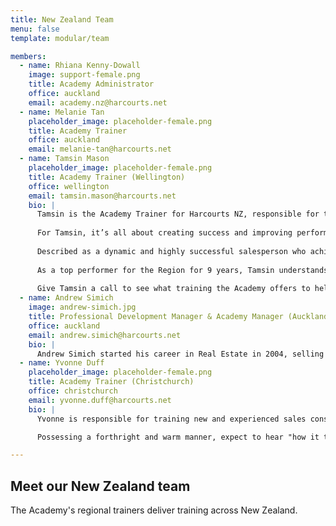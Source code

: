 ```yaml
---
title: New Zealand Team
menu: false
template: modular/team

members:
  - name: Rhiana Kenny-Dowall
    image: support-female.png
    title: Academy Administrator
    office: auckland
    email: academy.nz@harcourts.net
  - name: Melanie Tan 
    placeholder_image: placeholder-female.png
    title: Academy Trainer
    office: auckland
    email: melanie-tan@harcourts.net
  - name: Tamsin Mason
    placeholder_image: placeholder-female.png
    title: Academy Trainer (Wellington)
    office: wellington
    email: tamsin.mason@harcourts.net
    bio: |
      Tamsin is the Academy Trainer for Harcourts NZ, responsible for training new and experienced sales consultants within the Harcourts Group. 
      
      For Tamsin, it’s all about creating success and improving performance through relevant, current training that can be easily utilised within sales consultants’ businesses.
      
      Described as a dynamic and highly successful salesperson who achieves excellent results for her clients, Tamsin has been recognized as a top performer since starting with Harcourts in February 2008. Consistently in the Top 20 for the Wellington Region and Number 1 in the Harcourts Eastbourne office, Tamsin now brings her "in-field" experience and expertise to the role of Academy Trainer.
      
      As a top performer for the Region for 9 years, Tamsin understands what it takes in the field to be highly successful.
      
      Give Tamsin a call to see what training the Academy offers to help you launch or boost your business success. 
  - name: Andrew Simich
    image: andrew-simich.jpg
    title: Professional Development Manager & Academy Manager (Auckland)
    office: auckland
    email: andrew.simich@harcourts.net
    bio: |
      Andrew Simich started his career in Real Estate in 2004, selling residential property before moving into a management and training role with the same organisation. Andrew has been on board with the Harcourts team since October 2015 as the New Zealand Professional Development & Academy Manager and is enjoying working in a likeminded team of people, helping to grow new salespeople and the existing team, across the network. 
  - name: Yvonne Duff
    placeholder_image: placeholder-female.png
    title: Academy Trainer (Christchurch)
    office: christchurch
    email: yvonne.duff@harcourts.net
    bio: |
      Yvonne is responsible for training new and experienced sales consultants within the Harcourts Group, with the objective of increasing and enhancing knowledge coupled with strengthening salespeople’s efficiency whilst embracing the core values of Harcourts. Having been a real estate professional for over 17 years, Yvonne continues to prove she delivers more than just words. The vast number of testimonials speak volumes of her respected work ethic, professionalism, knowledge and most of, all her commitment to her clients.

      Possessing a forthright and warm manner, expect to hear "how it truly is", her approach to Real Estate is without complication. Always present to meet your needs, bringing vast experience and knowledge to the relationship. A natural communicator, prior to entering the Real Estate Industry in the 90s, she was a Tutor which has provided an even stronger platform for this role.    She is passionate about learning, enthusiastic user of the numerous technologies available and has a love of sharing knowledge, encouraging growth in others, attributes which are an ideal combination for an Academy Trainer.

---
```


## Meet our New Zealand team

The Academy's regional trainers deliver training across New Zealand.
